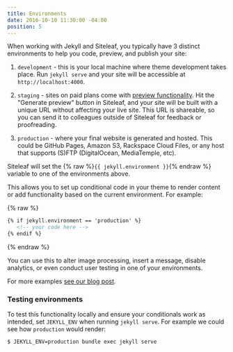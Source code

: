 ```yaml
---
title: Environments
date: 2016-10-10 11:30:00 -04:00
position: 5
---
```


When working with Jekyll and Siteleaf, you typically have 3 distinct environments to help you code, preview, and publish your site:

1. `development` - this is your local machine where theme development takes place. Run `jekyll serve` and your site will be accessible at `http://localhost:4000`.

2. `staging` - sites on paid plans come with [preview functionality](/sites/preview/). Hit the "Generate preview" button in Siteleaf, and your site will be built with a unique URL without affecting your live site. This URL is shareable, so you can send it to colleagues outside of Siteleaf for feedback or proofreading.

3. `production` - where your final website is generated and hosted. This could be GitHub Pages, Amazon S3, Rackspace Cloud Files, or any host that supports (S)FTP (DigitalOcean, MediaTemple, etc).

Siteleaf will set the {% raw %}`{{ jekyll.environment }}`{% endraw %} variable to one of the environments above.

This allows you to set up conditional code in your theme to render content or add functionality based on the current environment. For example:

{% raw %}
```html
{% if jekyll.environment == 'production' %}
   <!-- your code here -->
{% endif %}
```
{% endraw %}

You can use this to alter image processing, insert a message, disable analytics, or even conduct user testing in one of your environments.

For more examples [see our blog post](https://www.siteleaf.com/blog/jekyll-environments/#example-1-client-feedback-on-staging).

### Testing environments

To test this functionality locally and ensure your conditionals work as intended, set `JEKYLL_ENV` when running `jekyll serve`. For example we could see how `production` would render:

```sh
$ JEKYLL_ENV=production bundle exec jekyll serve
```